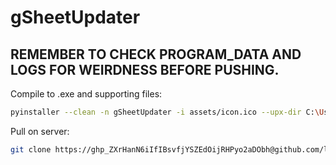 # gSheetUpdater
 
## REMEMBER TO CHECK PROGRAM_DATA AND LOGS FOR WEIRDNESS BEFORE PUSHING.

Compile to .exe and supporting files:
```bash
pyinstaller --clean -n gSheetUpdater -i assets/icon.ico --upx-dir C:\Users\lafft\Downloads\upx-3.96-win64\ --hidden-import colorama --hidden-import pywin32 --hidden-import win32file --onefile main.py
```

Pull on server:
```bash
git clone https://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@github.com/lafftar/gSheetUpdater.git
```